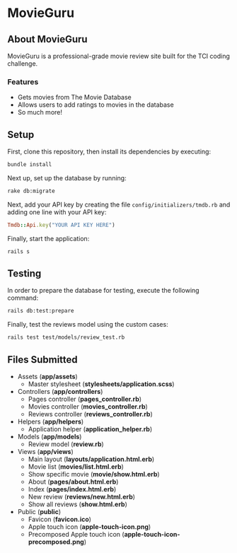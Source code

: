 # MovieGuru
## About MovieGuru
MovieGuru is a professional-grade movie review site built for the TCI coding challenge.

### Features
* Gets movies from The Movie Database
* Allows users to add ratings to movies in the database
* So much more!

## Setup
First, clone this repository, then install its dependencies by executing:
```bash
bundle install
```

Next up, set up the database by running:
```bash
rake db:migrate
```

Next, add your API key by creating the file `config/initializers/tmdb.rb` and adding one line with your API key:
```ruby
Tmdb::Api.key("YOUR API KEY HERE")
```

Finally, start the application:
```bash
rails s
```

## Testing
In order to prepare the database for testing, execute the following command:
```bash
rails db:test:prepare
```

Finally, test the reviews model using the custom cases:
```bash
rails test test/models/review_test.rb
```

## Files Submitted
* Assets (**app/assets**)
	* Master stylesheet (**stylesheets/application.scss**)
* Controllers (**app/controllers**)
	* Pages controller (**pages_controller.rb**)
	* Movies controller (**movies_controller.rb**)
	* Reviews controller (**reviews_controller.rb**)
* Helpers (**app/helpers**)
	* Application helper (**application_helper.rb**)
* Models (**app/models**)
	* Review model (**review.rb**)
* Views (**app/views**)
	* Main layout (**layouts/application.html.erb**)
	* Movie list (**movies/list.html.erb**)
	* Show specific movie (**movie/show.html.erb**)
	* About (**pages/about.html.erb**)
	* Index (**pages/index.html.erb**)
	* New review (**reviews/new.html.erb**)
	* Show all reviews (**show.html.erb**)
* Public (**public**)
	* Favicon (**favicon.ico**)
	* Apple touch icon (**apple-touch-icon.png**)
	* Precomposed Apple touch icon (**apple-touch-icon-precomposed.png**)
